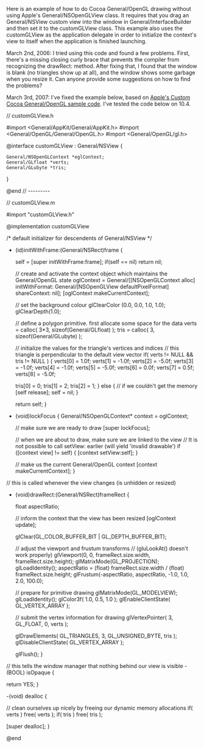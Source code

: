 

Here is an example of how to do Cocoa General/OpenGL drawing without using Apple's General/NSOpenGLView class. It requires that you drag an General/NSView custom view into the window in General/InterfaceBuilder and then set it to the customGLView class. This example also uses the customGLView as the application delegate in order to initialize the context's view to itself when the application is finished launching.

March 2nd, 2006: I tried using this code and found a few problems. First, there's a missing closing curly brace that prevents the compiler from recognizing the drawRect: method. After fixing that, I found that the window is blank (no triangles show up at all), and the window shows some garbage when you resize it.  Can anyone provide some suggestions on how to find the problems?

March 3rd, 2007: I've fixed the example below, based on <a href="http://developer.apple.com/samplecode/Custom_Cocoa_OpenGL/index.html">Apple's Custom Cocoa General/OpenGL sample code</a>. I've tested the code below on 10.4.


    
// customGLView.h

#import <General/AppKit/General/AppKit.h>
#import <General/OpenGL/General/OpenGL.h>
#import <General/OpenGL/gl.h>


@interface customGLView : General/NSView {

	General/NSOpenGLContext *oglContext;
	General/GLfloat *verts;
	General/GLubyte *tris;
}

@end
// ---------


// customGLView.m


#import "customGLView.h"


@implementation customGLView


/* default initializer for descendents of General/NSView */
- (id)initWithFrame:(General/NSRect)frame {

  self = [super initWithFrame:frame];
  if(self == nil)
    return nil;
  
  // create and activate the context object which maintains the General/OpenGL state
  oglContext = General/[[NSOpenGLContext alloc] initWithFormat: General/[NSOpenGLView defaultPixelFormat] shareContext: nil];
  [oglContext makeCurrentContext];
  
  // set the background colour
  glClearColor (0.0, 0.0, 1.0, 1.0);
  glClearDepth(1.0);
  
  // define a polygon primitive. first allocate some space for the data
  verts = calloc( 3*3, sizeof(General/GLfloat) );
  tris = calloc( 3, sizeof(General/GLubyte) );
  
  // initialize the values for the triangle's vertices and indices
  // this triangle is perpendicular to the default view vector
  if( verts != NULL && tris != NULL ) {
    verts[0] = 1.0f;
    verts[1] = -1.0f;
    verts[2] = -5.0f;
    verts[3] = -1.0f;
    verts[4] = -1.0f;
    verts[5] = -5.0f;
    verts[6] = 0.0f;
    verts[7] = 0.5f;
    verts[8] = -5.0f;
    
    tris[0] = 0;
    tris[1] = 2;
    tris[2] = 1;
  }
  else {
    // if we couldn't get the memory
    [self release];
    self = nil;
  }
  
  return self;
}

- (void)lockFocus
{
  General/NSOpenGLContext* context = oglContext;
  
  // make sure we are ready to draw
  [super lockFocus];
  
  // when we are about to draw, make sure we are linked to the view
  // It is not possible to call setView: earlier (will yield 'invalid drawable')
  if ([context view] != self) {
    [context setView:self];
  }
  
  // make us the current General/OpenGL context
  [context makeCurrentContext];
}
  
// this is called whenever the view changes (is unhidden or resized)
- (void)drawRect:(General/NSRect)frameRect {
  
  float aspectRatio;
  
  // inform the context that the view has been resized
  [oglContext update];
  
  glClear(GL_COLOR_BUFFER_BIT | GL_DEPTH_BUFFER_BIT);
  
  // adjust the viewport and frustum transforms
  // (gluLookAt() doesn't work properly)
  glViewport(0, 0, frameRect.size.width, frameRect.size.height);
  glMatrixMode(GL_PROJECTION);
  glLoadIdentity();
  aspectRatio = (float) frameRect.size.width / (float) frameRect.size.height;
  glFrustum(-aspectRatio, aspectRatio, -1.0, 1.0, 2.0, 100.0);
  
  // prepare for primitive drawing
  glMatrixMode(GL_MODELVIEW);
  glLoadIdentity();
  glColor3f( 1.0, 0.5, 1.0 );
  glEnableClientState( GL_VERTEX_ARRAY );
  
  // submit the vertex information for drawing
  glVertexPointer( 3, GL_FLOAT, 0, verts );
  
  glDrawElements( GL_TRIANGLES, 3, GL_UNSIGNED_BYTE, tris );
  glDisableClientState( GL_VERTEX_ARRAY );
  
  glFlush();
}

// this tells the window manager that nothing behind our view is visible
-(BOOL) isOpaque {
  
  return YES;
}

-(void) dealloc {
  
  // clean ourselves up nicely by freeing our dynamic memory allocations
  if( verts )
    free( verts );
  if( tris )
    free( tris );
  
  [super dealloc];
}

@end


